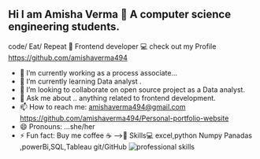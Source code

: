 ## Hi I am Amisha Verma 👋 A computer science engineering students.
code/ Eat/ Repeat 🔁 
Frontend developer 💻
check out my Profile https://github.com/amishaverma494
- 🔭 I’m currently working as a process associate...
- 🌱 I’m currently learning Data analyst .
- 👯 I’m looking to collaborate on open source project as a Data analyst.
- 💬 Ask me about .. anything related to frontend development.
- 📫 How to reach me: amishaverma494@gmail.com https://github.com/amishaverma494/Personal-portfolio-website
- 😄 Pronouns: ...she/her
- ⚡ Fun fact: Buy me coffee ☕ 
-->🔧 Skills💻
  excel,python Numpy Panadas ,powerBi,SQL,Tableau
  git/GitHub 
![professional skills](https://github.com/amishaverma494/amishaverma494/assets/137648331/6aadaefb-d366-4b9e-8f43-49ccc95acdc4)
